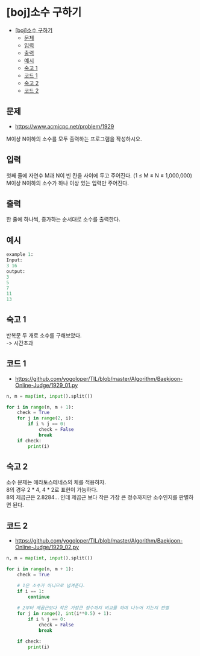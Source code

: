 # [boj]소수 구하기

<!-- TOC -->

- [[boj]소수 구하기](#boj%EC%86%8C%EC%88%98-%EA%B5%AC%ED%95%98%EA%B8%B0)
  - [문제](#%EB%AC%B8%EC%A0%9C)
  - [입력](#%EC%9E%85%EB%A0%A5)
  - [출력](#%EC%B6%9C%EB%A0%A5)
  - [예시](#%EC%98%88%EC%8B%9C)
  - [숙고 1](#%EC%88%99%EA%B3%A0-1)
  - [코드 1](#%EC%BD%94%EB%93%9C-1)
  - [숙고 2](#%EC%88%99%EA%B3%A0-2)
  - [코드 2](#%EC%BD%94%EB%93%9C-2)

<!-- /TOC -->

## 문제

- https://www.acmicpc.net/problem/1929

M이상 N이하의 소수를 모두 출력하는 프로그램을 작성하시오.

## 입력

첫째 줄에 자연수 M과 N이 빈 칸을 사이에 두고 주어진다. (1 ≤ M ≤ N ≤ 1,000,000) M이상 N이하의 소수가 하나 이상 있는 입력만 주어진다.

## 출력

한 줄에 하나씩, 증가하는 순서대로 소수를 출력한다.

## 예시

```python
example 1:
Input:
3 16
output:
3
5
7
11
13
```

## 숙고 1
반복문 두 개로 소수를 구해보았다.  
-> 시간초과

## 코드 1
- https://github.com/yogoloper/TIL/blob/master/Algorithm/Baekjoon-Online-Judge/1929_01.py

```python
n, m = map(int, input().split())

for i in range(n, m + 1):
    check = True
    for j in range(2, i):
        if i % j == 0:
            check = False
            break
    if check:
        print(i)
```

## 숙고 2
소수 문제는 에라토스테네스의 체를 적용하자.  
8의 경우 2 * 4, 4 * 2로 표현이 가능하다.  
8의 제곱근은 2.8284... 인데 제곱근 보다 작은 가장 큰 정수까지만 소수인지를 판별하면 된다.  

## 코드 2
- https://github.com/yogoloper/TIL/blob/master/Algorithm/Baekjoon-Online-Judge/1929_02.py

```python
n, m = map(int, input().split())

for i in range(n, m + 1):
    check = True

    # 1은 소수가 아니므로 넘겨준다.
    if i == 1:
        continue
    
    # 2부터 제곱근보다 작은 가장큰 정수까지 비교를 하며 나누어 지는지 판별
    for j in range(2, int(i**0.5) + 1):
        if i % j == 0:
            check = False
            break

    if check:
        print(i)

```
